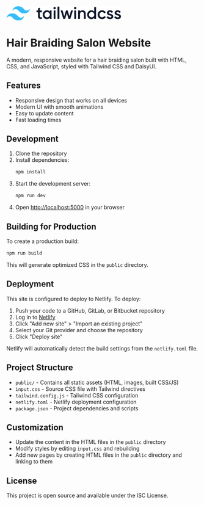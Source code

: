 <img src="public/tailwindlogo.png" width="300">

# Hair Braiding Salon Website

A modern, responsive website for a hair braiding salon built with HTML, CSS, and JavaScript, styled with Tailwind CSS and DaisyUI.

## Features

- Responsive design that works on all devices
- Modern UI with smooth animations
- Easy to update content
- Fast loading times

## Development

1. Clone the repository
2. Install dependencies:
   ```bash
   npm install
   ```
3. Start the development server:
   ```bash
   npm run dev
   ```
4. Open [http://localhost:5000](http://localhost:5000) in your browser

## Building for Production

To create a production build:

```bash
npm run build
```

This will generate optimized CSS in the `public` directory.

## Deployment

This site is configured to deploy to Netlify. To deploy:

1. Push your code to a GitHub, GitLab, or Bitbucket repository
2. Log in to [Netlify](https://www.netlify.com/)
3. Click "Add new site" > "Import an existing project"
4. Select your Git provider and choose the repository
5. Click "Deploy site"

Netlify will automatically detect the build settings from the `netlify.toml` file.

## Project Structure

- `public/` - Contains all static assets (HTML, images, built CSS/JS)
- `input.css` - Source CSS file with Tailwind directives
- `tailwind.config.js` - Tailwind CSS configuration
- `netlify.toml` - Netlify deployment configuration
- `package.json` - Project dependencies and scripts

## Customization

- Update the content in the HTML files in the `public` directory
- Modify styles by editing `input.css` and rebuilding
- Add new pages by creating HTML files in the `public` directory and linking to them

## License

This project is open source and available under the ISC License.